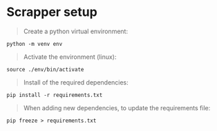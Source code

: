 # Scrapper setup

> Create a python virtual environment:

    python -m venv env

> Activate the environment (linux):

    source ./env/bin/activate

> Install of the required dependencies:

    pip install -r requirements.txt

> When adding new dependencies, to update the requirements file:

    pip freeze > requirements.txt